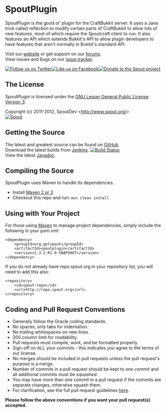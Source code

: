 SpoutPlugin
===========
SpoutPlugin is the good ol' plugin for the CraftBukkit server. It uses a Java trick called reflection to modify certain parts of CraftBukkit to allow lots of new features, most of which require the Spoutcraft client to run. It also features an API which extends Bukkit's API to allow plugin developers to have features that aren't normally in Bukkit's standard API.

Visit our [website][Website] or get support on our [forums][Forums].  
View issues and bugs on our [issue tracker][Issues].

[![Follow us on Twitter][Twitter Logo]][Twitter][![Like us on Facebook][Facebook Logo]][Facebook][![Donate to the Spout project][Donate Logo]][Donate]

## The License
SpoutPlugin is licensed under the [GNU Lesser General Public License Version 3][License].

Copyright (c) 2011-2012, SpoutDev <<http://www.spout.org/>>  
[![Spout][Author Logo]][Website]

## Getting the Source
The latest and greatest source can be found on [GitHub].  
Download the latest builds from [Jenkins]. [![Build Status](http://build.spout.org/job/SpoutPlugin/badge/icon)][Jenkins]  
View the latest [Javadoc].

## Compiling the Source
SpoutPlugin uses Maven to handle its dependencies.

* Install [Maven 2 or 3](http://maven.apache.org/download.html)  
* Checkout this repo and run: `mvn clean install`

## Using with Your Project
For those using [Maven](http://maven.apache.org/download.html) to manage project dependencies, simply include the following in your pom.xml:

    <dependency>
        <groupId>org.getspout</groupId>
        <artifactId>spoutplugin</artifactId>
        <version>1.3.2-R1.0-SNAPSHOT</version>
    </dependency>

If you do not already have repo.spout.org in your repository list, you will need to add this also:

    <repository>
        <id>spout-repo</id>
        <url>http://repo.spout.org</url>
    </repository>

## Coding and Pull Request Conventions
* Generally follow the Oracle coding standards.
* No spaces, only tabs for indentation.
* No trailing whitespaces on new lines.
* 200 column limit for readability.
* Pull requests must compile, work, and be formatted properly.
* Sign-off on ALL your commits - this indicates you agree to the terms of our license.
* No merges should be included in pull requests unless the pull request's purpose is a merge.
* Number of commits in a pull request should be kept to *one commit* and all additional commits must be *squashed*.
* You may have more than one commit in a pull request if the commits are separate changes, otherwise squash them.
* For clarification, see the full pull request guidelines [here](http://spout.in/prguide).

**Please follow the above conventions if you want your pull request(s) accepted.**

[Author Logo]: http://cdn.spout.org/img/logo/spout_305x135.png
[License]: http://www.gnu.org/licenses/lgpl.html
[Website]: http://www.spout.org
[Forums]: http://forums.spout.org
[GitHub]: https://github.com/SpoutDev/SpoutPlugin
[Javadoc]: http://jd.spout.org/legacy/plugin/latest
[Jenkins]: http://build.spout.org/job/SpoutPlugin
[Issues]: http://issues.spout.org/browse/SpoutPlugin
[Twitter]: http://spout.in/twitter
[Twitter Logo]: http://cdn.spout.org/img/button/twitter_follow_us.png
[Facebook]: http://spout.in/facebook
[Facebook Logo]: http://cdn.spout.org/img/button/facebook_like_us.png
[Donate]: http://spout.in/donate
[Donate Logo]: http://cdn.spout.org/img/button/donate_paypal_96x96.png
